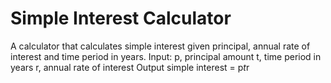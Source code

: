 # Simple Interest Calculator

A calculator that calculates simple interest given principal, annual rate of interest and time period in years.
Input:
 p, principal amount
 t, time period in years
 r, annual rate of interest
Output
 simple interest = p*t*r

